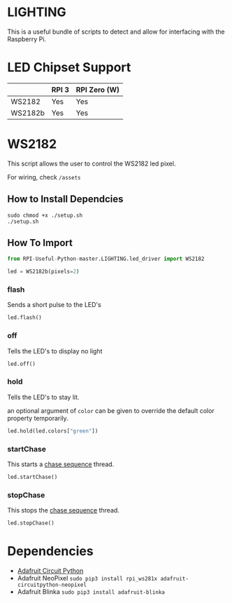 # LIGHTING
This is a useful bundle of scripts to detect and allow for interfacing with the Raspberry Pi.

# LED Chipset Support

|         | RPI 3 | RPI Zero (W) |
|---------|-------|--------------|
| WS2182  | Yes   | Yes          |
| WS2182b | Yes   | Yes          |


# WS2182 

This script allows the user to control the WS2182 led pixel.

For wiring, check `/assets`

## How to Install Dependcies
```shell
sudo chmod +x ./setup.sh
./setup.sh
```

## How To Import
```python
from RPI-Useful-Python-master.LIGHTING.led_driver import WS2182

led = WS2182b(pixels=2)
```

### flash
Sends a short pulse to the LED's

```python
led.flash()
```

### off
Tells the LED's to display no light

```python
led.off()
```

### hold
Tells the LED's to stay lit.

an optional argument of `color` can be given to override the default color property temporarily.

```python
led.hold(led.colors["green"])
```

### startChase
This starts a [chase sequence](https://en.wikipedia.org/wiki/Chase_(lighting)) thread.

```python
led.startChase()
```

### stopChase
This stops the [chase sequence](https://en.wikipedia.org/wiki/Chase_(lighting)) thread.

```python
led.stopChase()
```

# Dependencies
- [Adafruit Circuit Python](https://github.com/adafruit/CircuitPython_Community_Bundle/releases)
- Adafruit NeoPixel `sudo pip3 install rpi_ws281x adafruit-circuitpython-neopixel`
- Adafruit Blinka `sudo pip3 install adafruit-blinka`

